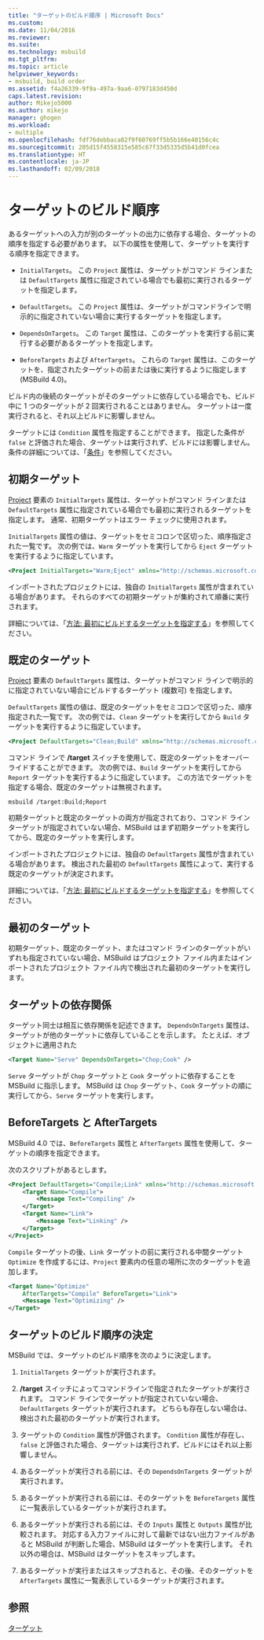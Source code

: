 ```yaml
---
title: "ターゲットのビルド順序 | Microsoft Docs"
ms.custom: 
ms.date: 11/04/2016
ms.reviewer: 
ms.suite: 
ms.technology: msbuild
ms.tgt_pltfrm: 
ms.topic: article
helpviewer_keywords:
- msbuild, build order
ms.assetid: f4a26339-9f9a-497a-9aa6-0797183d450d
caps.latest.revision: 
author: Mikejo5000
ms.author: mikejo
manager: ghogen
ms.workload:
- multiple
ms.openlocfilehash: fdf76debbaca82f9f60769ff5b5b166e40156c4c
ms.sourcegitcommit: 205d15f4558315e585c67f33d5335d5b41d0fcea
ms.translationtype: HT
ms.contentlocale: ja-JP
ms.lasthandoff: 02/09/2018
---
```

# <a name="target-build-order"></a>ターゲットのビルド順序
あるターゲットへの入力が別のターゲットの出力に依存する場合、ターゲットの順序を指定する必要があります。 以下の属性を使用して、ターゲットを実行する順序を指定できます。  
  
-   `InitialTargets`。 この `Project` 属性は、ターゲットがコマンド ラインまたは `DefaultTargets` 属性に指定されている場合でも最初に実行されるターゲットを指定します。  
  
-   `DefaultTargets`。 この `Project` 属性は、ターゲットがコマンドラインで明示的に指定されていない場合に実行するターゲットを指定します。  
  
-   `DependsOnTargets`。 この `Target` 属性は、このターゲットを実行する前に実行する必要があるターゲットを指定します。  
  
-   `BeforeTargets` および `AfterTargets`。 これらの `Target` 属性は、このターゲットを、指定されたターゲットの前または後に実行するように指定します (MSBuild 4.0)。  
  
 ビルド内の後続のターゲットがそのターゲットに依存している場合でも、ビルド中に 1 つのターゲットが 2 回実行されることはありません。 ターゲットは一度実行されると、それ以上ビルドに影響しません。  
  
 ターゲットには `Condition` 属性を指定することができます。 指定した条件が `false` と評価された場合、ターゲットは実行されず、ビルドには影響しません。 条件の詳細については、「[条件](../msbuild/msbuild-conditions.md)」を参照してください。  
  
## <a name="initial-targets"></a>初期ターゲット  
 [Project](../msbuild/project-element-msbuild.md) 要素の `InitialTargets` 属性は、ターゲットがコマンド ラインまたは `DefaultTargets` 属性に指定されている場合でも最初に実行されるターゲットを指定します。 通常、初期ターゲットはエラー チェックに使用されます。  
  
 `InitialTargets` 属性の値は、ターゲットをセミコロンで区切った、順序指定された一覧です。 次の例では、`Warm` ターゲットを実行してから `Eject` ターゲットを実行するように指定しています。  
  
```xml  
<Project InitialTargets="Warm;Eject" xmlns="http://schemas.microsoft.com/developer/msbuild/2003">  
```  
  
 インポートされたプロジェクトには、独自の `InitialTargets` 属性が含まれている場合があります。 それらのすべての初期ターゲットが集約されて順番に実行されます。  
  
 詳細については、「[方法: 最初にビルドするターゲットを指定する](../msbuild/how-to-specify-which-target-to-build-first.md)」を参照してください。  
  
## <a name="default-targets"></a>既定のターゲット  
 [Project](../msbuild/project-element-msbuild.md) 要素の `DefaultTargets` 属性は、ターゲットがコマンド ラインで明示的に指定されていない場合にビルドするターゲット (複数可) を指定します。  
  
 `DefaultTargets` 属性の値は、既定のターゲットをセミコロンで区切った、順序指定された一覧です。 次の例では、`Clean` ターゲットを実行してから `Build` ターゲットを実行するように指定しています。  
  
```xml  
<Project DefaultTargets="Clean;Build" xmlns="http://schemas.microsoft.com/developer/msbuild/2003">  
```  
  
 コマンド ラインで **/target** スイッチを使用して、既定のターゲットをオーバーライドすることができます。 次の例では、`Build` ターゲットを実行してから `Report` ターゲットを実行するように指定しています。 この方法でターゲットを指定する場合、既定のターゲットは無視されます。  
  
 `msbuild /target:Build;Report`  
  
 初期ターゲットと既定のターゲットの両方が指定されており、コマンド ライン ターゲットが指定されていない場合、MSBuild はまず初期ターゲットを実行してから、既定のターゲットを実行します。  
  
 インポートされたプロジェクトには、独自の `DefaultTargets` 属性が含まれている場合があります。 検出された最初の `DefaultTargets` 属性によって、実行する既定のターゲットが決定されます。  
  
 詳細については、「[方法: 最初にビルドするターゲットを指定する](../msbuild/how-to-specify-which-target-to-build-first.md)」を参照してください。  
  
## <a name="first-target"></a>最初のターゲット  
 初期ターゲット、既定のターゲット、またはコマンド ラインのターゲットがいずれも指定されていない場合、MSBuild はプロジェクト ファイル内またはインポートされたプロジェクト ファイル内で検出された最初のターゲットを実行します。  
  
## <a name="target-dependencies"></a>ターゲットの依存関係  
 ターゲット同士は相互に依存関係を記述できます。 `DependsOnTargets` 属性は、ターゲットが他のターゲットに依存していることを示します。 たとえば、オブジェクトに適用された  
  
```xml  
<Target Name="Serve" DependsOnTargets="Chop;Cook" />  
```  
  
 `Serve` ターゲットが `Chop` ターゲットと `Cook` ターゲットに依存することを MSBuild に指示します。 MSBuild は `Chop` ターゲット、`Cook` ターゲットの順に実行してから、`Serve` ターゲットを実行します。  
  
## <a name="beforetargets-and-after-targets"></a>BeforeTargets と AfterTargets  
 MSBuild 4.0 では、`BeforeTargets` 属性と `AfterTargets` 属性を使用して、ターゲットの順序を指定できます。  
  
 次のスクリプトがあるとします。  
  
```xml  
<Project DefaultTargets="Compile;Link" xmlns="http://schemas.microsoft.com/developer/msbuild/2003">  
    <Target Name="Compile">  
        <Message Text="Compiling" />  
    </Target>  
    <Target Name="Link">  
        <Message Text="Linking" />  
    </Target>  
</Project>  
```  
  
 `Compile` ターゲットの後、`Link` ターゲットの前に実行される中間ターゲット `Optimize` を作成するには、`Project` 要素内の任意の場所に次のターゲットを追加します。  
  
```xml  
<Target Name="Optimize"   
    AfterTargets="Compile" BeforeTargets="Link">  
    <Message Text="Optimizing" />  
</Target>  
```  
  
## <a name="determining-the-target-build-order"></a>ターゲットのビルド順序の決定  
 MSBuild では、ターゲットのビルド順序を次のように決定します。  
  
1.  `InitialTargets` ターゲットが実行されます。  
  
2.  **/target** スイッチによってコマンドラインで指定されたターゲットが実行されます。 コマンド ラインでターゲットが指定されていない場合、`DefaultTargets` ターゲットが実行されます。 どちらも存在しない場合は、検出された最初のターゲットが実行されます。  
  
3.  ターゲットの `Condition` 属性が評価されます。 `Condition` 属性が存在し、`false` と評価された場合、ターゲットは実行されず、ビルドにはそれ以上影響しません。  
  
4.  あるターゲットが実行される前には、その `DependsOnTargets` ターゲットが実行されます。  
  
5.  あるターゲットが実行される前には、そのターゲットを `BeforeTargets` 属性に一覧表示しているターゲットが実行されます。  
  
6.  あるターゲットが実行される前には、その `Inputs` 属性と `Outputs` 属性が比較されます。 対応する入力ファイルに対して最新ではない出力ファイルがあると MSBuild が判断した場合、MSBuild はターゲットを実行します。 それ以外の場合は、MSBuild はターゲットをスキップします。  
  
7.  あるターゲットが実行またはスキップされると、その後、そのターゲットを `AfterTargets` 属性に一覧表示しているターゲットが実行されます。  
  
## <a name="see-also"></a>参照  
 [ターゲット](../msbuild/msbuild-targets.md)
